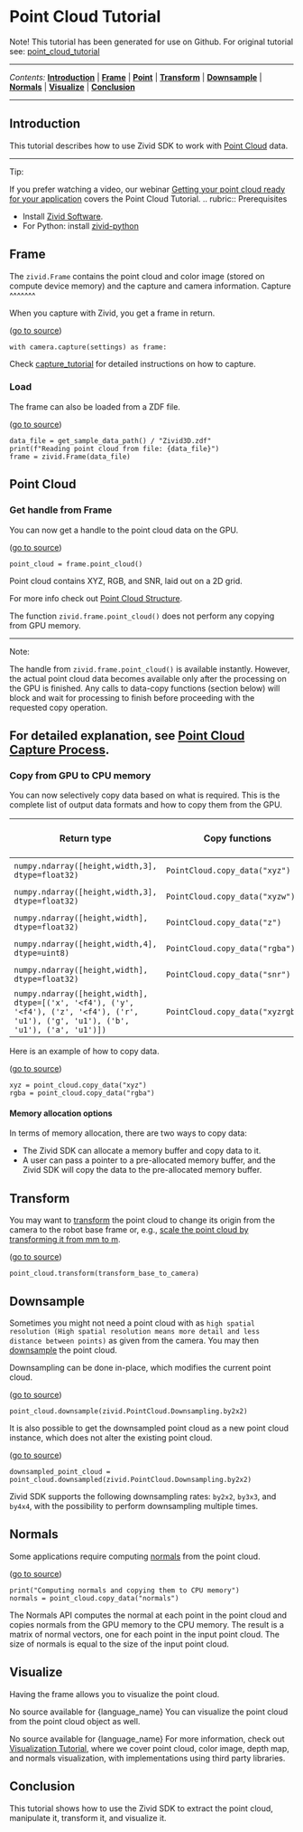 # Point Cloud Tutorial

Note\! This tutorial has been generated for use on Github. For original
tutorial see:
[point\_cloud\_tutorial](https://support.zivid.com/latest/academy/applications/point-cloud-tutorial.html)



---

*Contents:*
[**Introduction**](#Introduction) |
[**Frame**](#Frame) |
[**Point**](#Point-Cloud) |
[**Transform**](#Transform) |
[**Downsample**](#Downsample) |
[**Normals**](#Normals) |
[**Visualize**](#Visualize) |
[**Conclusion**](#Conclusion)

---



## Introduction

This tutorial describes how to use Zivid SDK to work with [Point
Cloud](https://support.zivid.com/latest//reference-articles/point-cloud-structure-and-output-formats.html)
data.

-----

Tip:

If you prefer watching a video, our webinar [Getting your point cloud
ready for your
application](https://www.zivid.com/webinars-page?wchannelid=ffpqbqc7sg&wmediaid=h66zph71vo)
covers the Point Cloud Tutorial. .. rubric:: Prerequisites

  - Install [Zivid
    Software](https://support.zivid.com/latest//getting-started/software-installation.html).
  - For Python: install
    [zivid-python](https://github.com/zivid/zivid-python#installation)

## Frame

The `zivid.Frame` contains the point cloud and color image (stored on
compute device memory) and the capture and camera information. Capture
^^^^^^^

When you capture with Zivid, you get a frame in return.

([go to
source](https://github.com/zivid/zivid-python-samples/tree/master//source/camera/basic/capture.py#L27))

``` sourceCode python
with camera.capture(settings) as frame:
```

Check
[capture\_tutorial](https://github.com/zivid/zivid-python-samples/tree/master/source/camera/basic/capture_tutorial.md)
for detailed instructions on how to capture.

### Load

The frame can also be loaded from a ZDF file.

([go to
source](https://github.com/zivid/zivid-python-samples/tree/master//source/applications/basic/file_formats/read_iterate_zdf.py#L16-L18))

``` sourceCode python
data_file = get_sample_data_path() / "Zivid3D.zdf"
print(f"Reading point cloud from file: {data_file}")
frame = zivid.Frame(data_file)
```

## Point Cloud

### Get handle from Frame

You can now get a handle to the point cloud data on the GPU.

([go to
source](https://github.com/zivid/zivid-python-samples/tree/master//source/applications/basic/file_formats/read_iterate_zdf.py#L21))

``` sourceCode python
point_cloud = frame.point_cloud()
```

Point cloud contains XYZ, RGB, and SNR, laid out on a 2D grid.

For more info check out [Point Cloud
Structure](https://support.zivid.com/latest//reference-articles/point-cloud-structure-and-output-formats.html).

The function `zivid.frame.point_cloud()` does not perform any copying
from GPU memory.

-----

Note:

The handle from `zivid.frame.point_cloud()` is available instantly.
However, the actual point cloud data becomes available only after the
processing on the GPU is finished. Any calls to data-copy functions
(section below) will block and wait for processing to finish before
proceeding with the requested copy operation.

For detailed explanation, see [Point Cloud Capture
Process](https://support.zivid.com/latest/academy/camera/point-cloud-capture-process.html).
----

### Copy from GPU to CPU memory

You can now selectively copy data based on what is required. This is the
complete list of output data formats and how to copy them from the GPU.

| Return type                                                                                                                           | Copy functions                    | Data per pixel | Total data |
| ------------------------------------------------------------------------------------------------------------------------------------- | --------------------------------- | -------------- | ---------- |
| `numpy.ndarray([height,width,3], dtype=float32)`                                                                                      | `PointCloud.copy_data("xyz")`     | 12 bytes       | 28 MB      |
| `numpy.ndarray([height,width,3], dtype=float32)`                                                                                      | `PointCloud.copy_data("xyzw")`    | 16 bytes       | 37 MB      |
| `numpy.ndarray([height,width], dtype=float32)`                                                                                        | `PointCloud.copy_data("z")`       | 4 bytes        | 9 MB       |
| `numpy.ndarray([height,width,4], dtype=uint8)`                                                                                        | `PointCloud.copy_data("rgba")`    | 4 bytes        | 9 MB       |
| `numpy.ndarray([height,width], dtype=float32)`                                                                                        | `PointCloud.copy_data("snr")`     | 4 bytes        | 9 MB       |
| `numpy.ndarray([height,width], dtype=[('x', '<f4'), ('y', '<f4'), ('z', '<f4'), ('r', 'u1'), ('g', 'u1'), ('b', 'u1'), ('a', 'u1')])` | `PointCloud.copy_data("xyzrgba")` | 16 bytes       | 37 MB      |

Here is an example of how to copy data.

([go to
source](https://github.com/zivid/zivid-python-samples/tree/master//source/applications/basic/file_formats/read_iterate_zdf.py#L22-L23))

``` sourceCode python
xyz = point_cloud.copy_data("xyz")
rgba = point_cloud.copy_data("rgba")
```

#### Memory allocation options

In terms of memory allocation, there are two ways to copy data:

  - The Zivid SDK can allocate a memory buffer and copy data to it.
  - A user can pass a pointer to a pre-allocated memory buffer, and the
    Zivid SDK will copy the data to the pre-allocated memory buffer.

## Transform

You may want to
[transform](https://support.zivid.com/latest//academy/applications/transform.html)
the point cloud to change its origin from the camera to the robot base
frame or, e.g., [scale the point cloud by transforming it from mm to
m](https://support.zivid.com/latest//academy/applications/transform/transform-millimeters-to-meters.html).

([go to
source](https://github.com/zivid/zivid-python-samples/tree/master//source/applications/advanced/hand_eye_calibration/utilize_hand_eye_calibration.py#L123))

``` sourceCode python
point_cloud.transform(transform_base_to_camera)
```

## Downsample

Sometimes you might not need a point cloud with as `high spatial
resolution (High spatial resolution means more detail and less distance
between points)` as given from the camera. You may then
[downsample](https://support.zivid.com/latest//academy/applications/downsampling.html)
the point cloud.

Downsampling can be done in-place, which modifies the current point
cloud.

([go to
source](https://github.com/zivid/zivid-python-samples/tree/master//source/applications/advanced/downsample.py#L63))

``` sourceCode python
point_cloud.downsample(zivid.PointCloud.Downsampling.by2x2)
```

It is also possible to get the downsampled point cloud as a new point
cloud instance, which does not alter the existing point cloud.

([go to
source](https://github.com/zivid/zivid-python-samples/tree/master//source/applications/advanced/downsample.py#L57))

``` sourceCode python
downsampled_point_cloud = point_cloud.downsampled(zivid.PointCloud.Downsampling.by2x2)
```

Zivid SDK supports the following downsampling rates: `by2x2`, `by3x3`,
and `by4x4`, with the possibility to perform downsampling multiple
times.

## Normals

Some applications require computing
[normals](https://support.zivid.com/latest//academy/applications/normals.html)
from the point cloud.

([go to
source](https://github.com/zivid/zivid-python-samples/tree/master//source/camera/advanced/capture_hdr_print_normals.py#L49-L50))

``` sourceCode python
print("Computing normals and copying them to CPU memory")
normals = point_cloud.copy_data("normals")
```

The Normals API computes the normal at each point in the point cloud and
copies normals from the GPU memory to the CPU memory. The result is a
matrix of normal vectors, one for each point in the input point cloud.
The size of normals is equal to the size of the input point cloud.

## Visualize

Having the frame allows you to visualize the point cloud.

No source available for {language\_name} You can visualize the point
cloud from the point cloud object as well.

No source available for {language\_name} For more information, check out
[Visualization
Tutorial](https://support.zivid.com/latest/academy/applications/visualization-tutorial.html),
where we cover point cloud, color image, depth map, and normals
visualization, with implementations using third party libraries.

## Conclusion

This tutorial shows how to use the Zivid SDK to extract the point cloud,
manipulate it, transform it, and visualize it.
